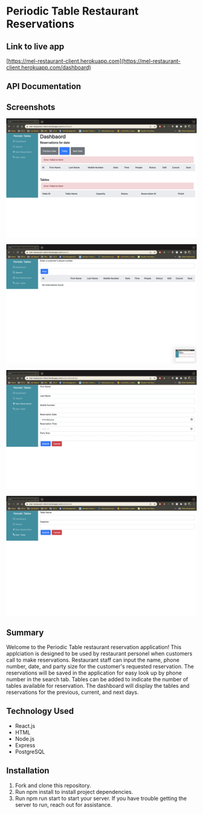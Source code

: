 # Periodic Table Restaurant Reservations

## Link to live app
[https://mel-restaurant-client.herokuapp.com](https://mel-restaurant-client.herokuapp.com/dashboard)

## API Documentation 
## Screenshots

![Dashboard](https://github.com/melwong08/restaurant-reservation/blob/main/images/dashboard.png)

![Search](https://github.com/melwong08/restaurant-reservation/blob/main/images/search.png)

![New Reservation](https://github.com/melwong08/restaurant-reservation/blob/main/images/new-reservation.png)

![New Table](https://github.com/melwong08/restaurant-reservation/blob/main/images/new-table.png)

## Summary

Welcome to the Periodic Table restaurant reservation application! This applciation is designed to be used by restaurant personel when customers call to make reservations. Restaurant staff can input the name, phone number, date, and party size for the customer's requested reservation. The reservations will be saved in the application for easy look up by phone number in the search tab. Tables can be added to indicate the number of tables available for reservation. The dashboard will display the tables and reservations for the previous, current, and next days. 

## Technology Used

- React.js
- HTML
- Node.js
- Express
- PostgreSQL

## Installation

1. Fork and clone this repository.
2. Run npm install to install project dependencies.
3. Run npm run start to start your server.
If you have trouble getting the server to run, reach out for assistance.